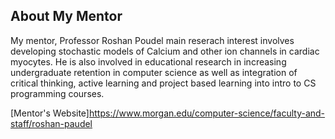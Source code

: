 ## About My Mentor

My mentor, Professor Roshan Poudel main reserach interest involves developing stochastic models of Calcium and other ion channels in cardiac myocytes. He is also involved in educational research in increasing undergraduate retention in computer science as well as integration of critical thinking, active learning and project based learning into intro to CS programming courses.

[Mentor's Website]https://www.morgan.edu/computer-science/faculty-and-staff/roshan-paudel


